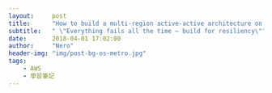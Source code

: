 ```yaml
---
layout:     post
title:      "How to build a multi-region active-active architecture on AWS?"
subtitle:   " \"Everything fails all the time — build for resiliency\""
date:       2018-04-01 17:02:00
author:     "Nero"
header-img: "img/post-bg-os-metro.jpg"
tags:
    - AWS
    - 學習筆記
---
```

